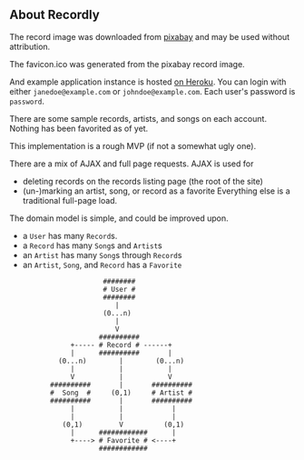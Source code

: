 ## About Recordly

The record image was downloaded from [pixabay](https://pixabay.com/en/record-retro-music-vintage-504759/) and may be used without attribution.

The favicon.ico was generated from the pixabay record image.

And example application instance is hosted [on Heroku](https://recordly-jacaetevha.herokuapp.com). You can login with either `janedoe@example.com` or `johndoe@example.com`. Each user's password is `password`.

There are some sample records, artists, and songs on each account. Nothing has been favorited as of yet.

This implementation is a rough MVP (if not a somewhat ugly one).

There are a mix of AJAX and full page requests. AJAX is used for
- deleting records on the records listing page (the root of the site)
- (un-)marking an artist, song, or record as a favorite
Everything else is a traditional full-page load.

The domain model is simple, and could be improved upon.
- a `User` has many `Record`s.
- a `Record` has many `Song`s and `Artist`s
- an `Artist` has many `Song`s through `Record`s
- an `Artist`, `Song`, and `Record` has a `Favorite`

```
                       ########
                       # User #
                       ########
                          |
                       (0...n)
                          |
                          V
                      ##########
               +----- # Record # ------+
               |      ##########       |
            (0...n)        |        (0...n)
               |           |           |
               V           |           V
          ##########       |       ##########
          #  Song  #     (0,1)     # Artist #
          ##########       |       ##########
               |           |            |
               |           |            |
             (0,1)         V          (0,1)
               |      ############      |
               +----> # Favorite # <----+
                      ############
```
